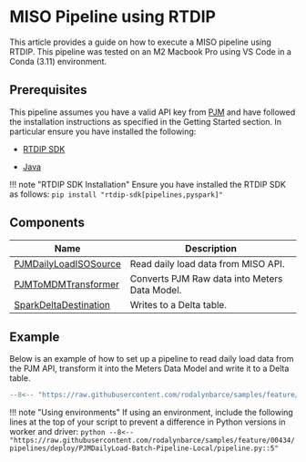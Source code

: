 # MISO Pipeline using RTDIP
This article provides a guide on how to execute a MISO pipeline using RTDIP. This pipeline was tested on an M2 Macbook Pro using VS Code in a Conda (3.11) environment.

## Prerequisites
This pipeline assumes you have a valid API key from [PJM](https://apiportal.pjm.com/) and have followed the installation instructions as specified in the Getting Started section. In particular ensure you have installed the following:

* [RTDIP SDK](../../../../getting-started/installation.md#installing-the-rtdip-sdk)

* [Java](../../../../getting-started/installation.md#java)

!!! note "RTDIP SDK Installation"
    Ensure you have installed the RTDIP SDK as follows:
    ```
    pip install "rtdip-sdk[pipelines,pyspark]"
    ```

## Components
|Name|Description|
|---------------------------|----------------------|
|[PJMDailyLoadISOSource](../../../code-reference/pipelines/sources/spark/iso/pjm_daily_load_iso.md)|Read daily load data from MISO API.|
|[PJMToMDMTransformer](../../../code-reference/pipelines/transformers/spark/iso/pjm_to_mdm.md)|Converts PJM Raw data into Meters Data Model.|
|[SparkDeltaDestination](../../../code-reference/pipelines/destinations/spark/delta.md)|Writes to a Delta table.|

## Example
Below is an example of how to set up a pipeline to read daily load data from the PJM API, transform it into the Meters Data Model and write it to a Delta table.
```python
--8<-- "https://raw.githubusercontent.com/rodalynbarce/samples/feature/00434/pipelines/deploy/PJMDailyLoad-Batch-Pipeline-Local/pipeline.py:6:"
```

!!! note "Using environments"
    If using an environment, include the following lines at the top of your script to prevent a difference in Python versions in worker and driver:
    ```python
    --8<-- "https://raw.githubusercontent.com/rodalynbarce/samples/feature/00434/pipelines/deploy/PJMDailyLoad-Batch-Pipeline-Local/pipeline.py::5"
    ```